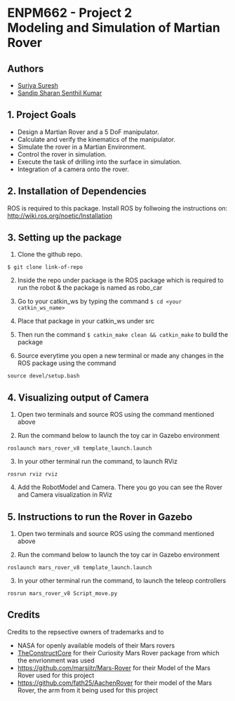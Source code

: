 # ENPM662 - Project 2  <br /> Modeling and Simulation of Martian Rover



## Authors

- [Suriya Suresh](https://www.github.com/theunknowninfinite)
- [Sandip Sharan Senthil Kumar](https://github.com/sandipsharan)

## 1. Project Goals

* Design a Martian Rover and a 5 DoF manipulator.
* Calculate and verify the kinematics of the manipulator.
* Simulate the rover in a Martian Environment.
* Control the rover in simulation.
* Execute the task of drilling into the surface in simulation.
* Integration of a camera onto the rover.
## 2. Installation of Dependencies
ROS is required to this package.
Install ROS by follwoing the instructions on:
http://wiki.ros.org/noetic/Installation

## 3. Setting up the package

1. Clone the github repo.

```` 
$ git clone link-of-repo
````

2. Inside the repo under package is the ROS package which is required to run the robot & the package is named as robo_car

3. Go to your catkin_ws by typing the command  ````$ cd <your catkin_ws_name>```` 

4. Place that package in your catkin_ws under src 

5. Then run the command ```` $ catkin_make clean && catkin_make ```` to build the package

6. Source everytime you open a new terminal or made any changes in the ROS package using the command
````
source devel/setup.bash
````
## 4. Visualizing output of Camera 

1. Open two terminals and source ROS using the command mentioned above <br />

2. Run the command below to launch the toy car in Gazebo environment
```` 
roslaunch mars_rover_v8 template_launch.launch 
```` 
3. In your other terminal run the command, to launch RViz
````
rosrun rviz rviz
````
4. Add the RobotModel and Camera. There you go you can see the Rover and Camera visualization in RViz

## 5. Instructions to run the Rover in Gazebo 

1. Open two terminals and source ROS using the command mentioned above <br />

2. Run the command below to launch the toy car in Gazebo environment
```` 
roslaunch mars_rover_v8 template_launch.launch 
```` 
3. In your other terminal run the command, to launch the teleop controllers
````
rosrun mars_rover_v8 Script_move.py
````

## Credits 
Credits to the repsective owners of trademarks and to 
* NASA for openly available models of their Mars rovers 
* [TheConstructCore](https://bitbucket.org/theconstructcore/curiosity_mars_rover/src/master/) for their Curiosity Mars Rover package from which the envrionment was used 
* https://github.com/marsiitr/Mars-Rover for their Model of the Mars Rover used for this project
* https://github.com/fath25/AachenRover for their model of the Mars Rover, the arm from it being used for this project 

